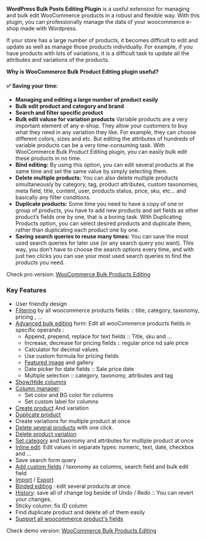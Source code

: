 <strong>WordPress Bulk Posts Editing Plugin</strong> is a useful extension for managing and bulk edit WooCommerce products in a robust and flexible way. With this plugin, you can professionally manage the data of your woocommerce e-shop made with Wordpress.

If your store has a large number of products, it becomes difficult to edit and update as well as manage those products individually. For example, if you have products with lots of variations, it is a difficult task to update all the attributes and variations of the products.

<strong>Why is WooCommerce Bulk Product Editing plugin useful?</strong>
<h4>&#9989;&nbsp;Saving your time: </h4>
<ul class="elementor-price-table__features-list">
	<li><strong>Managing and editing a large number of product easily</strong></li>
	<li><strong>Bulk edit product and category and brand</strong></li>
	<li><strong>Search and filter specific product</strong></li>
	<li><strong>Bulk edit valuse for variation products</strong> Variable products are a very important element of any e-shop. They allow your customers to buy what they need in any variation they like. For example, they can choose different colors, sizes and etc. But editing the attributes of hundreds of variable products can be a very time-consuming task. With WooCommerce Bulk Product Editing plugin, you can easily bulk edit these products in no time.</li>
	<li><strong>Bind editing:</strong> By using this option, you can edit several products at the same time and set the same value by simply selecting them.</li>
	<li><strong>Delete multiple products:</strong> You can also delete multiple products simultaneously by category, tag, product attributes, custom taxonomies, meta field, title, content, user, products status, price, sku, etc… and basically any filter conditions.</li>
	<li><strong>Duplicate products:</strong> Some time you need to have a copy of one or group of products, you have to add new products and set fields as other product’s fields one by one, that is a boring task. With Duplicating Products option, you can select desired products and duplicate them, rather than duplicating each product one by one.</li>
	<li><strong>Saving search queries to reuse many times:</strong> You can save the most used search queries for later use (or any search query you want). This way, you don’t have to choose the search options every time, and with just two clicks you can use your most used search queries to find the products you need. </li>
</ul>

Check pro version: <a href="https://ithemelandco.com/plugins/woocommerce-bulk-product-editing?utm_source=wp.org&utm_medium=web_links&utm_campaign=user-lite-buy'">WooCommerce Bulk Products Editing</a>


</p><h3 >Key Features</h3>
<ul>
<li>User friendly design</li>
<li><a href="https://ithemelandco.com/docs/woocommerce-bulk-product-editing/filter-products-on-woocommerce-bulk-product-editing/">Filtering</a> by all woocommerce products fields :: title, category, taxonomy, pricing , …</li>
<li><a href="https://ithemelandco.com/docs/woocommerce-bulk-product-editing/bulk-edit-product-name-at-the-same-time/">Advanced bulk editing</a> form: Edit all wooCommerce products fields in specific operands :
<ul>
<li>Append, prepend, replace for text fields :: Title, sku and …</li>
<li>Increase, decrease for pricing fields :: regular price nd sale price</li>
<li>Calculator for decimal values</li>
<li>Use custom formula for pricing fields</li>
<li><a href="https://ithemelandco.com/docs/woocommerce-bulk-product-editing/changing-the-multi-product-images-gallery-images-at-the-same-time/">Featured image</a> and gallery</li>
<li>Date picker for date fields :: Sale price date</li>
<li>Multiple selection :: category, taxonomy, attributes and tag</li>
</ul>
</li>
<li><a href="https://ithemelandco.com/docs/woocommerce-bulk-product-editing/save-load-filter-profile-in-woocommerce-bulk-product-editing/">Show/Hide columns</a></li>
<li><a href="https://ithemelandco.com/docs/woocommerce-bulk-product-editing/how-to-manage-product-columns-on-woocommerce-bulk-product-editing/">Column manager</a>:
<ul>
<li>Set color and BG color for columns</li>
<li>Set custom label for columns</li>
</ul>
</li>
<li><a href="https://ithemelandco.com/docs/woocommerce-bulk-product-editing/create-a-new-products-in-woocommerce/">Create product</a> And variation</li>
<li><a href="https://ithemelandco.com/docs/woocommerce-bulk-product-editing/how-to-duplicate-multiple-products-by-woocommerce-bulk-product-editing-plugin-fast-and-easy/">Duplicate product</a></li>
<li>Create variations for multiple product at once</li>
<li><a href="https://ithemelandco.com/docs/woocommerce-bulk-product-editing/delete-multi-woocommerce-products-at-same-time/">Delete several products</a> with one click.</li>
<li><a href="https://ithemelandco.com/docs/woocommerce-bulk-product-editing/how-to-bulk-delete-product-variations-in-woocommerce-bulk-product-editing-plugin/">Delete product variation</a></li>
<li><a href="https://ithemelandco.com/docs/woocommerce-bulk-product-editing/how-to-bulk-delete-product-variations-in-woocommerce-bulk-product-editing-plugin/">Set category</a> and taxonomy and attributes for multiple product at once</li>
<li><a href="https://ithemelandco.com/docs/woocommerce-bulk-product-editing/how-to-inline-edit-products-in-woocommerce-bulk-editing-plugin/">Inline edit</a>: Edit values in separate types: numeric, text, date, checkbox and …</li>
<li>Save search form query</li>
<li><a href="https://ithemelandco.com/docs/woocommerce-bulk-product-editing/how-to-add-custom-fields-meta-fields-to-woocommerce-bulk-product-editing-plugin/">Add custom fields</a> / taxonomy as columns, search field and bulk edit field</li>
<li><a href="https://ithemelandco.com/docs/woocommerce-bulk-product-editing/how-to-import-data-to-woocommerce-using-woocommerce-bulk-product-editing-plugin/">Import</a> / <a href="https://ithemelandco.com/docs/woocommerce-bulk-product-editing/how-to-export-data-from-woocommerce-bulk-product-editing-plugin/">Export</a></li>
<li><a href="https://ithemelandco.com/docs/woocommerce-bulk-product-editing/how-to-bind-edit-products-by-woocommerce-bulk-edit-plugin/">Binded editing</a> : edit several products at once.</li>
<li><a href="https://ithemelandco.com/docs/woocommerce-bulk-product-editing/rollback-to-the-previous-data-in-woocommerce-bulk-product-editing-plugin/">History</a>: save all of change log beside of Undo / Redo :: You can revert your changes.</li>
<li>Sticky column: fix ID column</li>
<li>Find duplicate product and delete all of them easily</li>
<li><a href="https://ithemelandco.com/docs/woocommerce-bulk-product-editing/woocommerce-bulk-product-editing-plugin-supports-all-woocommerce-product-fields/">Support all woocommerce product's fields</a></li>
</ul>
</p>

Check demo version: <a href="https://ithemelandco.com/plugins/woocommerce-bulk-product-editing?utm_source=wp.org&utm_medium=web_links&utm_campaign=user-lite-buy'">WooCommerce Bulk Products Editing</a>
